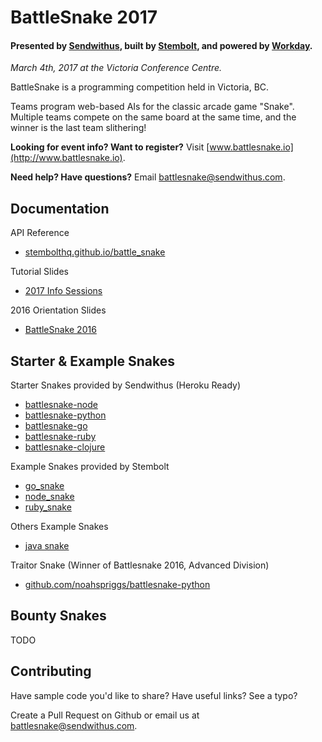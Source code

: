 BattleSnake 2017
================

#### Presented by [Sendwithus](https://www.sendwithus.com), built by [Stembolt](https://stembolt.com/), and powered by [Workday](https://www.workday.com/).

_March 4th, 2017 at the Victoria Conference Centre._

BattleSnake is a programming competition held in Victoria, BC.

Teams program web-based AIs for the classic arcade game "Snake". Multiple teams compete on the same board at the same time, and the winner is the last team slithering!

__Looking for event info? Want to register?__ Visit [www.battlesnake.io](http://www.battlesnake.io).

__Need help? Have questions?__ Email [battlesnake@sendwithus.com](mailto:battlesnake@sendwithus.com).

## Documentation

API Reference
* [stembolthq.github.io/battle_snake](https://stembolthq.github.io/battle_snake/)

Tutorial Slides
* [2017 Info Sessions](http://sendwithus.github.io/battlesnake/present/#/)

2016 Orientation Slides
* [BattleSnake 2016](https://docs.google.com/presentation/d/1iD2xZthNFaWeNfgPr6KjR8e7O80Pua9mdQje3i8782A/edit?usp=sharing)

## Starter & Example Snakes

Starter Snakes provided by Sendwithus (Heroku Ready)
* [battlesnake-node](https://github.com/sendwithus/battlesnake-node)
* [battlesnake-python](https://github.com/sendwithus/battlesnake-python)
* [battlesnake-go](https://github.com/sendwithus/battlesnake-go)
* [battlesnake-ruby](https://github.com/sendwithus/battlesnake-ruby)
* [battlesnake-clojure](https://github.com/sendwithus/battlesnake-clojure)

Example Snakes provided by Stembolt
* [go_snake](https://github.com/StemboltHQ/battle_snake/tree/master/examples/go_snake)
* [node_snake](https://github.com/StemboltHQ/battle_snake/tree/master/examples/node_snake)
* [ruby_snake](https://github.com/StemboltHQ/battle_snake/tree/master/examples/ruby_snake)

Others Example Snakes
* [java snake](https://github.com/tflinz/BasicBattleSnake)

Traitor Snake (Winner of Battlesnake 2016, Advanced Division)
* [github.com/noahspriggs/battlesnake-python](https://github.com/noahspriggs/battlesnake-python)

## Bounty Snakes

TODO

## Contributing

Have sample code you'd like to share? Have useful links? See a typo?

Create a Pull Request on Github or email us at [battlesnake@sendwithus.com](mailto:battlesnake@sendwithus.com).

